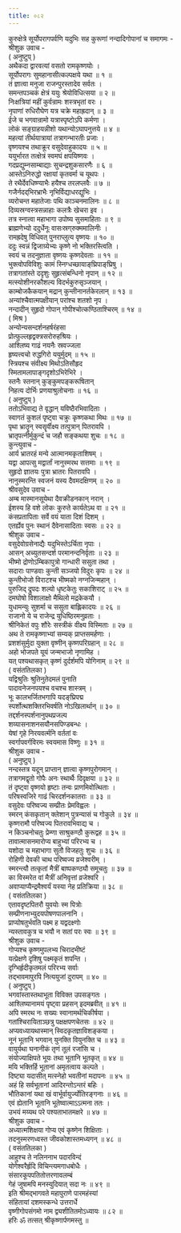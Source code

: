 ```yaml
---
title: ०८२
---
```

कुरुक्षेत्रे सूर्योपरागपर्वणि यदुभिः सह कुरूणां नन्दादिगोपानां च समागमः -  
श्रीशुक उवाच -  
( अनुष्टुप् )  
अथैकदा द्वारवत्यां वसतो रामकृष्णयोः ।  
सूर्योपरागः सुमहानासीत्कल्पक्षये यथा ॥ १ ॥  
तं ज्ञात्वा मनुजा राजन्पुरस्तादेव सर्वतः ।  
समन्तपञ्चकं क्षेत्रं ययुः श्रेयोविधित्सया ॥ २ ॥  
निःक्षत्रियां महीं कुर्वन्रामः शस्त्रभृतां वरः ।  
नृपाणां रुधिरौघेण यत्र चक्रे महाह्रदान् ॥ ३ ॥  
ईजे च भगवान्रामो यत्रास्पृष्टोऽपि कर्मणा ।  
लोकं सङ्ग्राहयन्नीशो यथान्योऽघापनुत्तये ॥ ४ ॥  
महत्यां तीर्थयात्रायां तत्रागन्भारतीः प्रजाः ।  
वृष्णयश्च तथाक्रूर वसुदेवाहुकादयः ॥ ५ ॥  
ययुर्भारत तत्क्षेत्रं स्वमघं क्षपयिष्णवः ।  
गदप्रद्युम्नसाम्बाद्याः सुचन्द्रशुकसारणैः ॥ ६ ॥  
आस्तेऽनिरुद्धो रक्षायां कृतवर्मा च यूथपः ।  
ते रथैर्देवधिष्ण्याभैः हयैश्च तरलप्लवैः ॥ ७ ॥  
गजैर्नदद्‌भिरभ्राभैः नृभिर्विद्याधरद्युभिः ।  
व्यरोचन्त महातेजाः पथि काञ्चनमालिनः ॥ ८ ॥  
दिव्यस्रग्वस्त्रसन्नाहाः कलत्रैः खेचरा इव ।  
तत्र स्नात्वा महाभागा उपोष्य सुसमाहिताः ॥ ९ ॥  
ब्राह्मणेभ्यो ददुर्धेनूः वासःस्रग्‌रुक्ममालिनीः ।  
रामह्रदेषु विधिवत् पुनराप्लुत्य वृष्णयः ॥ १० ॥  
ददुः स्वन्नं द्विजाग्र्येभ्यः कृष्णे नो भक्तिरस्त्विति ।  
स्वयं च तदनुज्ञाता वृष्णयः कृष्णदेवताः ॥ ११ ॥  
भुक्त्वोपविविशुः कामं स्निग्धच्छायाङ्‌घ्रिपाङ्‌घ्रिषु ।  
तत्रागतांस्ते ददृशुः सुहृत्संबन्धिनो नृपान् ॥ १२ ॥  
मत्स्योशीनरकौशल्य विदर्भकुरुसृञ्जयान् ।  
काम्बोजकैकयान् मद्रान् कुन्तीनानर्तकेरलान् ॥ १३ ॥  
अन्यांश्चैवात्मपक्षीयान् परांश्च शतशो नृप ।  
नन्दादीन् सुहृदो गोपान् गोपीश्चोत्कण्ठिताश्चिरम् ॥ १४ ॥  
( मिश्र )  
अन्योन्यसन्दर्शनहर्षरंहसा  
प्रोत्फुल्लहृद्वक्त्रसरोरुहश्रियः ।  
आश्लिष्य गाढं नयनैः स्रवज्जला  
हृष्यत्त्वचो रुद्धगिरो ययुर्मुदम् ॥ १५ ॥  
स्त्रियश्च संवीक्ष्य मिथोऽतिसौहृद  
स्मितामलापाङ्गदृशोऽभिरेभिरे ।  
स्तनैः स्तनान् कुङ्कुमपङ्करूषितान्  
निहत्य दोर्भिः प्रणयाश्रुलोचनाः ॥ १६ ॥  
( अनुष्टुप् )  
ततोऽभिवाद्य ते वृद्धान् यविष्ठैरभिवादिताः ।  
स्वागतं कुशलं पृष्ट्वा चक्रुः कृष्णकथा मिथः ॥ १७ ॥  
पृथा भ्रातॄन् स्वसॄर्वीक्ष्य तत्पुत्रान् पितरावपि ।  
भ्रातृपत्नीर्मुकुन्दं च जहौ सङ्कथया शुचः ॥ १८ ॥  
कुन्त्युवाच -  
आर्य भ्रातरहं मन्ये आत्मानमकृताशिषम् ।  
यद्वा आपत्सु मद्वार्तां नानुस्मरथ सत्तमाः ॥ १९ ॥  
सुहृदो ज्ञातयः पुत्रा भ्रातरः पितरावपि ।  
नानुस्मरन्ति स्वजनं यस्य दैवमदक्षिणम् ॥ २० ॥  
श्रीवसुदेव उवाच -  
अम्ब मास्मानसूयेथा दैवक्रीडनकान् नरान् ।  
ईशस्य हि वशे लोकः कुरुते कार्यतेऽथ वा ॥ २१ ॥  
कंसप्रतापिताः सर्वे वयं याता दिशं दिशम् ।  
एतर्ह्येव पुनः स्थानं दैवेनासादिताः स्वसः ॥ २२ ॥  
श्रीशुक उवाच -  
वसुदेवोग्रसेनाद्यैः यदुभिस्तेऽर्चिता नृपाः ।  
आसन् अच्युतसन्दर्श परमानन्दनिर्वृताः ॥ २३ ॥  
भीष्मो द्रोणोऽम्बिकापुत्रो गान्धारी ससुता तथा ।  
सदाराः पाण्डवाः कुन्ती सञ्जयो विदुरः कृपः ॥ २४ ॥  
कुन्तीभोजो विराटश्च भीष्मको नग्नजिन्महान् ।  
पुरुजिद् द्रुपदः शल्यो धृष्टकेतुः सकाशिराट् ॥ २५ ॥  
दमघोषो विशालाक्षो मैथिलो मद्रकेकयौ ।  
युधामन्युः सुशर्मा च ससुता बाह्लिकादयः ॥ २६ ॥  
राजानो ये च राजेन्द्र युधिष्ठिरमनुव्रताः ।  
श्रीनिकेतं वपुः शौरेः सस्त्रीकं वीक्ष्य विस्मिताः ॥ २७ ॥  
अथ ते रामकृष्णाभ्यां सम्यक् प्राप्तसमर्हणाः ।  
प्रशशंसुर्मुदा युक्ता वृष्णीन् कृष्णपरिग्रहान् ॥ २८ ॥  
अहो भोजपते यूयं जन्मभाजो नृणामिह ।  
यत् पश्यथासकृत् कृष्णं दुर्दर्शमपि योगिनाम् ॥ २९ ॥  
( वसंततिलका )  
यद्विश्रुतिः श्रुतिनुतेदमलं पुनाति  
पादावनेजनपयश्च वचश्च शास्त्रम् ।  
भूः कालभर्जितभगापि यदङ्‌घ्रिपद्म  
स्पर्शोत्थशक्तिरभिवर्षति नोऽखिलार्थान् ॥ ३० ॥  
तद्दर्शनस्पर्शनानुपथप्रजल्प  
शय्यासनाशनसयौनसपिण्डबन्धः ।  
येषां गृहे निरयवर्त्मनि वर्ततां वः  
स्वर्गापवर्गविरमः स्वयमास विष्णुः ॥ ३१ ॥  
श्रीशुक उवाच -  
( अनुष्टुप् )  
नन्दस्तत्र यदून् प्राप्तान् ज्ञात्वा कृष्णपुरोगमान् ।  
तत्रागमद्वृतो गोपैः अनः स्थार्थैः दिदृक्षया ॥ ३२ ॥  
तं दृष्ट्वा वृष्णयो हृष्टाः तन्वः प्राणमिवोत्थिताः ।  
परिषस्वजिरे गाढं चिरदर्शनकातराः ॥ ३३ ॥  
वसुदेवः परिष्वज्य सम्प्रीतः प्रेमविह्वलः ।  
स्मरन् कंसकृतान् क्लेशान् पुत्रन्यासं च गोकुले ॥ ३४ ॥  
कृष्णरामौ परिष्वज्य पितरावभिवाद्य च ।  
न किञ्चनोचतुः प्रेम्णा साश्रुकण्ठौ कुरूद्वह ॥ ३५ ॥  
तावात्मासनमारोप्य बाहुभ्यां परिरभ्य च ।  
यशोदा च महाभागा सुतौ विजहतुः शुचः ॥ ३६ ॥  
रोहिणी देवकी चाथ परिष्वज्य व्रजेश्वरीम् ।  
स्मरन्त्यौ तत्कृतां मैत्रीं बाष्पकण्ठ्यौ समूचतुः ॥ ३७ ॥  
का विस्मरेत वां मैत्रीं अनिवृत्तां व्रजेश्वरि ।  
अवाप्याप्यैन्द्रमैश्वर्यं यस्या नेह प्रतिक्रिया ॥ ३८ ॥  
( वसंततिलका )  
एतावदृष्टपितरौ युवयोः स्म पित्रोः  
सम्प्रीणनाभ्युदयपोषणपालनानि ।  
प्राप्योषतुर्भवति पक्ष्म ह यद्वदक्ष्णोः  
न्यस्तावकुत्र च भयौ न सतां परः स्वः ॥ ३९ ॥  
श्रीशुक उवाच -  
गोप्यश्च कृष्णमुपलभ्य चिरादभीष्टं  
यत्प्रेक्षणे दृशिषु पक्ष्मकृतं शपन्ति ।  
दृग्भिर्हृदीकृतमलं परिरभ्य सर्वाः  
तद्‌भावमापुरपि नित्ययुजां दुरापम् ॥ ४० ॥  
( अनुष्टुप् )  
भगवांस्तास्तथाभूता विविक्त उपसङ्गतः ।  
आश्लिष्यानामयं पृष्ट्वा प्रहसन् इदमब्रवीत् ॥ ४१ ॥  
अपि स्मरथ नः सख्यः स्वानामर्थचिकीर्षया ।  
गतांश्चिरायिताञ्छत्रु पक्षक्षपणचेतसः ॥ ४२ ॥  
अप्यवध्यायथास्मान् स्विदकृतज्ञाविशङ्कया ।  
नूनं भूतानि भगवान् युनक्ति वियुनक्ति च ॥ ४३ ॥  
वायुर्यथा घनानीकं तृणं तूलं रजांसि च ।  
संयोज्याक्षिपते भूयः तथा भूतानि भूतकृत् ॥ ४४ ॥  
मयि भक्तिर्हि भूतानां अमृतत्वाय कल्पते ।  
दिष्ट्या यदासीत् मत्स्नेहो भवतीनां मदापनः ॥ ४५ ॥  
अहं हि सर्वभूतानां आदिरन्तोऽन्तरं बहिः ।  
भौतिकानां यथा खं वार्भूर्वायुर्ज्योतिरङ्गनाः ॥ ४६ ॥  
एवं ह्येतानि भूतानि भूतेष्वात्माऽऽत्मना ततः ।  
उभयं मय्यथ परे पश्यताभातमक्षरे ॥ ४७ ॥  
श्रीशुक उवाच -  
अध्यात्मशिक्षया गोप्य एवं कृष्णेन शिक्षिताः ।  
तदनुस्मरणध्वस्त जीवकोशास्तमध्यगन् ॥ ४८ ॥  
( वसंततिलका )  
आहुश्च ते नलिननाभ पदारविन्दं  
योगेश्वरैर्हृदि विचिन्त्यमगाधबोधैः ।  
संसारकूपपतितोत्तरणावलम्बं  
गेहं जुषामपि मनस्युदियात् सदा नः ॥ ४९ ॥  
इति श्रीमद्भागवते महापुराणे पारमहंस्यां  
संहितायां दशमस्कन्धे उत्तरार्धे  
वृष्णीगोपसंगमो नाम द्व्यशीतितमोऽध्यायः ॥ ८२ ॥  
हरिः ॐ तत्सत् श्रीकृष्णार्पणमस्तु ॥